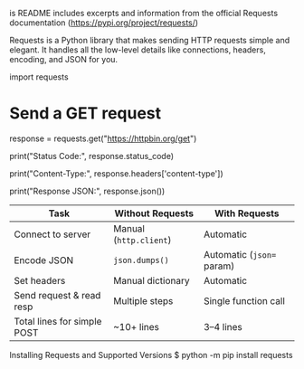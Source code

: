 is README includes excerpts and information from the official Requests documentation (https://pypi.org/project/requests/)

Requests is a Python library that makes sending HTTP requests simple and elegant. 
It handles all the low-level details like connections, headers, encoding, and JSON for you.


import requests
# Send a GET request

response = requests.get("https://httpbin.org/get")

print("Status Code:", response.status_code)

print("Content-Type:", response.headers['content-type'])

print("Response JSON:", response.json())



| Task                        | Without Requests       | With Requests             |
| --------------------------- | ---------------------- | ------------------------- |
| Connect to server           | Manual (`http.client`) | Automatic                 |
| Encode JSON                 | `json.dumps()`         | Automatic (`json=` param) |
| Set headers                 | Manual dictionary      | Automatic                 |
| Send request & read resp    | Multiple steps         | Single function call      |
| Total lines for simple POST | ~10+ lines             | 3–4 lines                 |

Installing Requests and Supported Versions
$ python -m pip install requests
   
